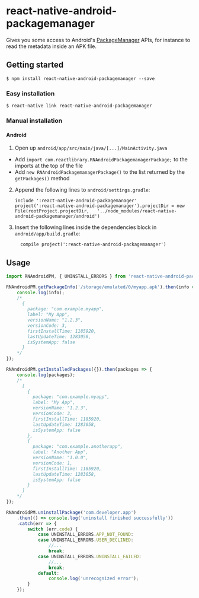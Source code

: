 # react-native-android-packagemanager

Gives you some access to Android's [PackageManager](https://developer.android.com/reference/android/content/pm/PackageManager.html) APIs, for instance to read the metadata inside an APK file.

## Getting started

`$ npm install react-native-android-packagemanager --save`

### Easy installation

`$ react-native link react-native-android-packagemanager`

### Manual installation

#### Android

1.  Open up `android/app/src/main/java/[...]/MainActivity.java`

-   Add `import com.reactlibrary.RNAndroidPackagemanagerPackage;` to the imports at the top of the file
-   Add `new RNAndroidPackagemanagerPackage()` to the list returned by the `getPackages()` method

2.  Append the following lines to `android/settings.gradle`:
    ```
    include ':react-native-android-packagemanager'
    project(':react-native-android-packagemanager').projectDir = new File(rootProject.projectDir,   '../node_modules/react-native-android-packagemanager/android')
    ```
3.  Insert the following lines inside the dependencies block in `android/app/build.gradle`:
    ```
      compile project(':react-native-android-packagemanager')
    ```

## Usage

```javascript
import RNAndroidPM, { UNINSTALL_ERRORS } from 'react-native-android-packagemanager';

RNAndroidPM.getPackageInfo('/storage/emulated/0/myapp.apk').then(info => {
    console.log(info);
    /*
      {
        package: "com.example.myapp",
        label: "My App",
        versionName: "1.2.3",
        versionCode: 3,
        firstInstallTime: 1185920,
        lastUpdateTime: 1283058,
        isSystemApp: false
      }
    */
});

RNAndroidPM.getInstalledPackages({}).then(packages => {
    console.log(packages);
    /*
      [
        {
          package: "com.example.myapp",
          label: "My App",
          versionName: "1.2.3",
          versionCode: 3,
          firstInstallTime: 1185920,
          lastUpdateTime: 1283058,
          isSystemApp: false
        },
        {
          package: "com.example.anotherapp",
          label: "Another App",
          versionName: "1.0.0",
          versionCode: 1,
          firstInstallTime: 1185920,
          lastUpdateTime: 1283058,
          isSystemApp: false
        }
      ]
    */
});

RNAndroidPM.uninstallPackage('com.developer.app')
    .then(() => console.log('uninstall finished successfully'))
    .catch(err => {
        switch (err.code) {
            case UNINSTALL_ERRORS.APP_NOT_FOUND:
            case UNINSTALL_ERRORS.USER_DECLINED:
                //...
                break;
            case UNINSTALL_ERRORS.UNINSTALL_FAILED:
                //...
                break;
            default:
                console.log('unrecognized error');
        }
    });
```

